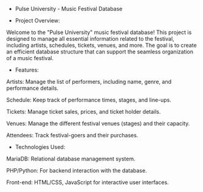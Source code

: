 - Pulse University - Music Festival Database

- Project Overview:

Welcome to the "Pulse University" music festival database! This project is designed to manage all essential information related to the festival, including artists, schedules, tickets, venues, and more. 
The goal is to create an efficient database structure that can support the seamless organization of a music festival.

- Features:

Artists: Manage the list of performers, including name, genre, and performance details.

Schedule: Keep track of performance times, stages, and line-ups.

Tickets: Manage ticket sales, prices, and ticket holder details.

Venues: Manage the different festival venues (stages) and their capacity.

Attendees: Track festival-goers and their purchases.

- Technologies Used:

MariaDB: Relational database management system.

PHP/Python: For backend interaction with the database.

Front-end: HTML/CSS, JavaScript for interactive user interfaces.

